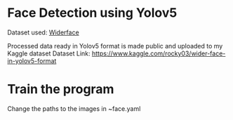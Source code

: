# Face Detection using Yolov5

Dataset used: [Widerface](http://shuoyang1213.me/WIDERFACE/)

Processed data ready in Yolov5 format is made public and uploaded to my Kaggle dataset
Dataset Link: https://www.kaggle.com/rocky03/wider-face-in-yolov5-format

# Train the program

Change the paths to the images in ~face.yaml
